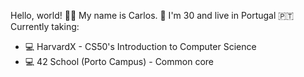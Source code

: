 Hello, world! 👋🏻
My name is Carlos. 👨 I'm 30 and live in Portugal 🇵🇹
Currently taking:
- 💻 HarvardX - CS50's Introduction to Computer Science
- 💻 42 School (Porto Campus) - Common core
